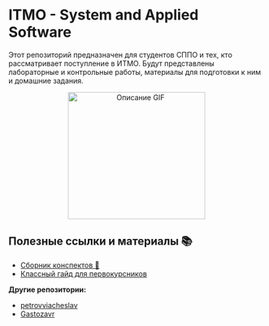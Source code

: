 # ITMO - System and Applied Software

Этот репозиторий предназначен для студентов СППО и тех, кто рассматривает поступление в ИТМО. Будут представлены лабораторные и контрольные работы, материалы для подготовки к ним и домашние задания.

<div align="center">
  <img src="https://media1.giphy.com/media/v1.Y2lkPTc5MGI3NjExZWV3OHhlcHg5aGdxdXY3bzg3aWV5Yjg1dnZ6Nm9uM3J2ejNoN3NtaCZlcD12MV9pbnRlcm5hbF9naWZfYnlfaWQmY3Q9Zw/3oKIPnAiaMCws8nOsE/giphy.webp" alt="Описание GIF" width="270" height="250">
</div>

## Полезные ссылки и материалы 📚

- [Сборник конспектов 📖](https://notesitmo.github.io/cse-notes/first-course/firstcourse.html)
- [Классный гайд для первокурсников](https://github.com/Imtjl/1st-year-guide)

**Другие репозитории:**
- [petrovviacheslav](https://github.com/petrovviacheslav/myitmo/tree/main)
- [Gastozavr](https://github.com/Gastozavr/itmo/tree/main)
